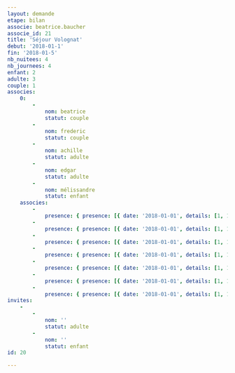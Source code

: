 ```yaml
---
layout: demande
etape: bilan
associe: beatrice.baucher
associe_id: 21
title: 'Séjour Volognat'
debut: '2018-01-1'
fin: '2018-01-5'
nb_nuitees: 4
nb_journees: 4
enfant: 2
adulte: 3
couple: 1
associes:
    0:
        -
            nom: beatrice
            statut: couple
        -
            nom: frederic
            statut: couple
        -
            nom: achille
            statut: adulte
        -
            nom: edgar
            statut: adulte
        -
            nom: mélissandre
            statut: enfant
    associes:
        -
            presence: { presence: [{ date: '2018-01-01', details: [1, 1, 1] }, { date: '2018-01-02', details: [1, 1, 1] }, { date: '2018-01-03', details: [1, 1, 1] }, { date: '2018-01-04', details: [1, 1, 1] }] }
        -
            presence: { presence: [{ date: '2018-01-01', details: [1, 1, 1] }, { date: '2018-01-02', details: [1, 1, 1] }, { date: '2018-01-03', details: [1, 1, 1] }, { date: '2018-01-04', details: [1, 1, 1] }] }
        -
            presence: { presence: [{ date: '2018-01-01', details: [1, 1, 1] }, { date: '2018-01-02', details: [1, 1, 1] }, { date: '2018-01-03', details: [1, 1, 1] }, { date: '2018-01-04', details: [1, 1, 1] }] }
        -
            presence: { presence: [{ date: '2018-01-01', details: [1, 1, 1] }, { date: '2018-01-02', details: [1, 1, 1] }, { date: '2018-01-03', details: [1, 1, 1] }, { date: '2018-01-04', details: [1, 1, 1] }] }
        -
            presence: { presence: [{ date: '2018-01-01', details: [1, 1, 1] }, { date: '2018-01-02', details: [1, 1, 1] }, { date: '2018-01-03', details: [1, 1, 1] }, { date: '2018-01-04', details: [1, 1, 1] }] }
        -
            presence: { presence: [{ date: '2018-01-01', details: [1, 1, 1] }, { date: '2018-01-02', details: [1, 1, 1] }, { date: '2018-01-03', details: [1, 1, 1] }, { date: '2018-01-04', details: [1, 1, 1] }] }
        -
            presence: { presence: [{ date: '2018-01-01', details: [1, 1, 1] }, { date: '2018-01-02', details: [1, 1, 1] }, { date: '2018-01-03', details: [1, 1, 1] }, { date: '2018-01-04', details: [1, 1, 1] }] }
invites:
    -
        -
            nom: ''
            statut: adulte
        -
            nom: ''
            statut: enfant
id: 20

---
```

